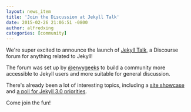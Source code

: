 ```yaml
---
layout: news_item
title: 'Join the Discussion at Jekyll Talk'
date: 2015-02-26 21:06:51 -0800
author: alfredxing
categories: [community]
---
```


We're super excited to announce the launch of [Jekyll Talk](https://talk.jekyll.ymlrb.com), a Discourse forum for anything related to Jekyll!

The forum was set up by [@envygeeks](https://github.com/envygeeks) to build a community more accessible to Jekyll users and more suitable for general discussion.

There's already been a lot of interesting topics, including a [site showcase](https://talk.jekyll.ymlrb.com/t/showcase-sites-made-using-jekyll/18) and [a poll for Jekyll 3.0 priorities](https://talk.jekyll.ymlrb.com/t/poll-installation-priorities-for-3-0/106/9).

Come join the fun!